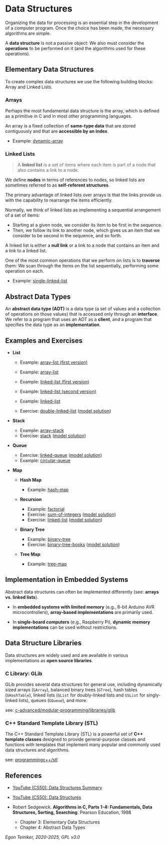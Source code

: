 # Data Structures

Organizing the data for processing is an essential step in the development 
of a computer program. Once the choice has been made, the necessary algorithms 
are simple.

A **data structure** is not a passive object: We also must consider the 
**operations** to be performed on it (and the algorithms used for these 
operations).


## Elementary Data Structures

To create complex data structures we use the following building blocks: 
Array and Linked Lists.

### Arrays
Perhaps the most fundamental data structure is the array, which is defined 
as a primitive in C and in most other programming languages.

An array is a fixed collection of **same-type data** that are stored 
contiguously and that are **accessible by an index**.

* Example: [dynamic-array](array/dynamic-array/)

### Linked Lists

> A **linked list** is a set of items where each item is part of 
> a node that also contains a link to a node.

We define **nodes** in terms of references to nodes, so linked lists 
are sometimes referred to as **self-referent structures**.

The primary advantage of linked lists over arrays is that the links 
provide us with the capability to rearrange the items efficiently.

Normally, we think of linked lists as implementing a sequential 
arrangement of a set of items: 
* Starting at a given node, we consider its item to be first in 
    the sequence. 
* Then, we follow its link to another node, which gives us an item 
    that we consider to be second in the sequence, and so forth.

A linked list is either a **null link** or a link to a node that 
contains an item and a link to a linked list.

One of the most common operations that we perform on lists is to 
**traverse** them: We scan through the items on the list sequentially, 
performing some operation on each.

* Example: [single-linked-list](linked-list/single-linked-list/)


## Abstract Data Types

An **abstract data type (ADT)** is a data type (a set of values and a 
collection of operations on those values) that is accessed only through 
an **interface**. We refer to a program that uses an ADT as a **client**, 
and a program that specifies the data type as an **implementation**.


## Examples and Exercises

* **List**
    * Example: [array-list (first version)](list/array-list-version1/)
    * Example: [array-list](list/array-list)

    * Example: [linked-list (first version)](list/linked-list-version1/)
    * Example: [linked-list (second version)](list/linked-list-version2/) 
    * Example: [linked-list](list/linked-list/)

    * Exercise: [double-linked-list](list/double-linked-list-exercise/) ([model solution](list/double-linked-list))

* **Stack**
    * Example: [array-stack](stack/array-stack/)
    * Exercise: [stack](stack/linked-stack-exercise) 
            ([model solution](stack/linked-stack))
            
* **Queue** 
    * Exercise: [linked-queue](queue/linked-queue-exercise) 
            ([model solution](queue/linked-queue))
    * Example: [circular-queue](queue/circular-queue/)        

* **Map**

    * **Hash Map**
        * Example: [hash-map](map/hash-map/)

    * **Recursion**
        * Example: [factorial](recursion/factorial/)
        * Exercise: [sum-of-integers](recursion/sum-of-integers-exercise/) 
                ([model solution](recursion/sum-of-integers))
        * Exercise: [linked-list](recursion/linked-list-exercise/) 
                ([model solution](recursion/linked-list))

    * **Binary Tree**
        * Example: [binary-tree](tree/binary-tree)
        * Exercise: [binary-tree-books](tree/binary-tree-books-exercise/) 
                ([model solution](tree/binary-tree-books))

    * **Tree Map**: 
        * Example: [tree-map](map/tree-map/)


## Implementation in Embedded Systems

Abstract data structures can often be implemented differently (see: **arrays vs. linked lists**).

* In **embedded systems with limited memory** (e.g., 8-bit Arduino AVR microcontrollers), 
    **array-based implementations** are primarily used.

* In **single-board computers** (e.g., Raspberry Pi), **dynamic memory implementations** can 
    be used without restrictions.


## Data Structure Libraries

Data structures are widely used and are available in various implementations 
as **open source libraries**.


### C Library: GLib 

GLib provides several data structures for general use, including dynamically 
sized arrays (`GArray`), balanced binary trees (`GTree`), hash tables 
(`GHashTable`), linked lists (`GList` for doubly-linked lists and `GSList` 
for singly-linked lists), queues (`GQueue`), and more. 

see: [c-advanced/modular-programming/libraries/glib](../../programming-c/c-advanced/modular-programming/libraries/glib/)


### C++ Standard Template Library (STL)

The C++ Standard Template Library (STL) is a powerful set of **C++ template classes** designed 
to provide general-purpose classes and functions with templates that implement many popular 
and commonly used data structures and algorithms.

see: [programmingc++/stl](../../programming-c++/stl/)


## References
* [YouTube (CS50): Data Structures Summary](https://youtu.be/3uGchQbk7g8)
* [YouTube (CS50): Data Structures](https://youtu.be/0euvEdPwQnQ?si=6P1fqGo5zsP9WsZu)

* Robert Sedgewick. **Algorithms in C, Parts 1-4: Fundamentals, Data Structures, Sorting, Searching**. Pearson Education, 1998 
    * Chapter 3: Elementary Data Structures
    * Chapter 4: Abstract Data Types
                 
*Egon Teiniker, 2020-2025, GPL v3.0*                       
